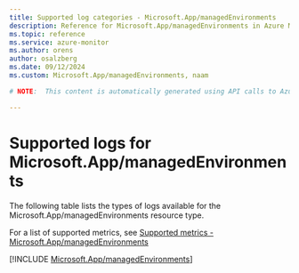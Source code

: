 ```yaml
---
title: Supported log categories - Microsoft.App/managedEnvironments
description: Reference for Microsoft.App/managedEnvironments in Azure Monitor Logs.
ms.topic: reference
ms.service: azure-monitor
ms.author: orens
author: osalzberg
ms.date: 09/12/2024
ms.custom: Microsoft.App/managedEnvironments, naam

# NOTE:  This content is automatically generated using API calls to Azure. Any edits made on these files will be overwritten in the next run of the script. 

---
```





# Supported logs for Microsoft.App/managedEnvironments  
The following table lists the types of logs available for the Microsoft.App/managedEnvironments resource type.
  
  
  
For a list of supported metrics, see [Supported metrics - Microsoft.App/managedEnvironments](../supported-metrics/microsoft-app-managedenvironments-metrics.md)  
  

  
[!INCLUDE [Microsoft.App/managedEnvironments](~/reusable-content/ce-skilling/azure/includes/azure-monitor/reference/logs/microsoft-app-managedenvironments-logs-include.md)]  
  

